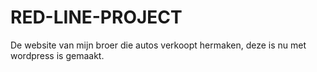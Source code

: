 # RED-LINE-PROJECT
De website van mijn broer die autos verkoopt hermaken, deze is nu met wordpress is gemaakt.
